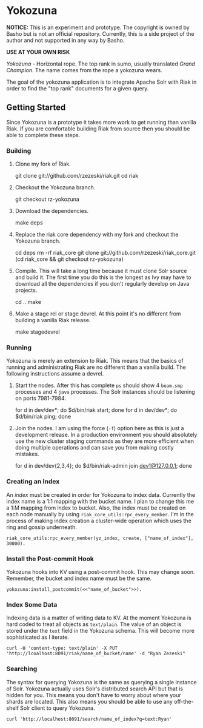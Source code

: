 Yokozuna
==========

**NOTICE:** This is an experiment and prototype.  The copyright is
owned by Basho but is not an official repository.  Currently, this is
a side project of the author and not supported in any way by Basho.

**USE AT YOUR OWN RISK**

_Yokozuna_ - Horizontal rope.  The top rank in sumo, usually
translated _Grand Champion_.  The name comes from the rope a yokozuna
wears.

The goal of the yokozuna application is to integrate Apache Solr with
Riak in order to find the "top rank" documents for a given query.


Getting Started
----------

Since Yokozuna is a prototype it takes more work to get running than
vanilla Riak.  If you are comfortable building Riak from source then
you should be able to complete these steps.

### Building ###

1. Clone my fork of Riak.

    git clone git://github.com/rzezeski/riak.git
    cd riak

2. Checkout the Yokozuna branch.

    git checkout rz-yokozuna

3. Download the dependencies.

    make deps

4. Replace the riak core dependency with my fork and checkout the
   Yokozuna branch.

    cd deps
    rm -rf riak_core
    git clone git://github.com/rzezeski/riak_core.git
    (cd riak_core && git checkout rz-yokozuna)

5. Compile.  This will take a long time because it must clone Solr
   source and build it.  The first time you do this is the longest as
   Ivy may have to download all the dependencies if you don't
   regularly develop on Java projects.

    cd ..
    make

6. Make a stage rel or stage devrel.  At this point it's no different
   from building a vanilla Riak release.

    make stagedevrel

### Running ###

Yokozuna is merely an extension to Riak.  This means that the basics
of running and administrating Riak are no different than a vanilla
build.  The following instructions assume a devrel.

1. Start the nodes.  After this has complete `ps` should show 4
   `beam.smp` processes and 4 `java` processes.  The Solr instances
   should be listening on ports 7981-7984.

    for d in dev/dev*; do $d/bin/riak start; done
    for d in dev/dev*; do $d/bin/riak ping; done

2. Join the nodes.  I am using the force (`-f`) option here as this is
   just a development release.  In a production environment you should
   absolutely use the new cluster staging commands as they are more
   efficient when doing multiple operations and can save you from
   making costly mistakes.

    for d in dev/dev{2,3,4}; do $d/bin/riak-admin join dev1@127.0.0.1; done

### Creating an Index ###

An _index_ must be created in order for Yokozuna to index data.
Currently the index name is a 1:1 mapping with the bucket name.  I
plan to change this me a 1:M mapping from index to bucket.  Also, the
index must be created on each node manually by using
`riak_core_utils:rpc_every_member`.  I'm in the process of making
index creation a cluster-wide operation which uses the ring and gossip
underneath.

    riak_core_utils:rpc_every_member(yz_index, create, ["name_of_index"], 30000).

### Install the Post-commit Hook ###

Yokozuna hooks into KV using a post-commit hook.  This may change
soon.  Remember, the bucket and index name must be the same.

    yokozuna:install_postcommit(<<"name_of_bucket">>).

### Index Some Data ###

Indexing data is a matter of writing data to KV.  At the moment
Yokozuna is hard coded to treat all objects as `text/plain`.  The
value of an object is stored under the `text` field in the Yokozuna
schema.  This will become more sophisticated as I iterate.

    curl -H 'content-type: text/plain' -X PUT 'http://lcoalhost:8091/riak/name_of_bucket/name' -d "Ryan Zezeski"

### Searching ###

The syntax for querying Yokozuna is the same as querying a single
instance of Solr.  Yokozuna actually uses Solr's distributed search
API but that is hidden for you.  This means you don't have to worry
about where your shards are located.  This also means you should be
able to use any off-the-shelf Solr client to query Yokozuna.

    curl 'http://localhost:8091/search/name_of_index?q=text:Ryan'
